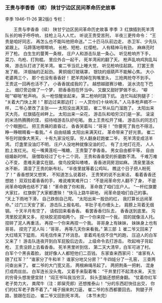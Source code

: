 ### 王贵与李香香（续）  陕甘宁边区民间革命历史故事
李季
1946-11-26
第2版()
专栏：

　　王贵与李香香（续）
    陕甘宁边区民间革命历史故事
    李季
    ３  红旗插到死羊湾
    队长的哨子呼呼响，
    挂枪上马人人忙。
    听说王贵受苦刑，
    半夜三更传命令：
    “王贵是咱好同志，
    再怎么也不能叫他把命送。”
    二十匹马队前边走，
    赤卫军、少先队紧跟上。
    马蹄落地嚓嚓响，
    长枪、短枪、红缨枪。
    人有精神马有劲，
    麻麻亮时开了枪。
    白生生的蔓菁一条根，
    庄户人和游击队是一条心。
    听见枪响齐下手，
    菜刀、鸟枪、打狗棍。
    里应外合一起干，
    死羊湾闹的翻了天。
    枪声乱响鸡狗乱叫唤，
    游击队打进了死羊湾。
    崔二爷当炕上睡大觉，
    听见枪响往起跳。
    打罢王贵发了瘾，
    洋烟抽的正起劲。
    黄铜烟灯玻璃罩，
    银铙的烟葫芦不能解心焦。
    大小老婆两三个，
    那个也没有香香好！
    肥羊肉掉在狗嘴里头，
    三抢两抢夺不到手。
    王贵这一回再也活不了，
    小香香就成我的了。
    越想越甜赛沙糖，
    涎水流在下巴上。
    烟灯旁边做了一个梦，
    把香香抱在怀当中。
    又酸又甜好梦做不长，
    “噼啪”“噼啪”枪声响。
    头一枪惊醒坐起来，
    第二枪响时跳下炕。
    连忙叫起狗腿子：
    “关着大门快上房！”
    那边过来那边打；
    一人赏你们十块响洋。”
    人马多枪声稠不一样，
    二爷心里改了主张——
    太阳没出满天韶，
    崔二爷从后门溜跑了。
    太阳出来天大亮，
    红旗插在岭畔上。
    太阳出来一朵花，
    游击队和咱穷汉们是一家。
    滚滚的米汤热腾腾的馍，
    招待咱游击队好吃喝。
    救上王贵松开了绳，
    游击队的同志们个个眼圈红。
    把王贵痛的直昏过，
    香香哭着叫：“哥哥！
    “你要死了我也不得活，
    睁一睁眼睛看一看我。”
    ４  自由结婚
    太阳出来满天红，
    革命带来了好光景。
    崔二爷在时就像大黑天，
    十有九家没吃穿。
    穷人翻身赶跑崔二爷，
    死羊湾变成活羊湾。
    灯盏里没油灯不明，
    庄户人没地种就像没油的灯。
    有了土地灯花亮，
    人人脸上发红光。
    吃一嘴黄莲吃一嘴糖，
    王贵娶了李香香。
    男女自由都平等，
    自由结婚新时样。
    唐僧取经过了七十二个洞，
    王贵和香香受的折磨数不清。
    千难万难心不变，
    患难夫妻实在甜。
    俊鸟投窝叫喳喳，
    香香进洞房泪如麻。
    清泉里湎水水不断，
    滴湿了王贵的新布衫。
    “半夜里就等着公鸡叫，
    瞧这个日子把人盼死了！”
    香香想哭又想笑，
    不知道怎么说着好。
    王贵笑的说不出来话，
    看着香香还想她！
    双双拉着香香的手，
    难说难笑难开口：
    “不是闹革命穷人翻不了身，
    不是闹革命咱俩也结不了婚！
    “革命救了你和我，
    革命救了咱们庄户人。
    “一杆红旗要大家扛，
    红旗倒了大家都遭殃！
    “快马上路牛耕地，
    闹革命是咱们自己的事。
    “天上下雨地下滑，
    自己跌倒自己爬。
    “太阳出来一股劲的红，
    我打算长远闹革命。”
    过门三天安了家，
    游击队上报名啦。
    羊肚子毛巾缠头上，
    肩膀上背着无烟钢。
    十天半月有空了，
    请假回来看香香。
    看罢香香归队去，
    香香送到底里。
    沟湾里胶泥黄又多，
    挖块胶泥捏咱两个。
    捏一个你来捏一个我，
    捏的就像活人托。
    捏碎了泥人再重活，
    再捏一个你来再捏一个我。
    哥哥身上有妹妹，
    妹妹身上也有哥哥。
    捏完了泥人叫：“哥哥，
    再等几天你来看我。”
    第三部
    １  崔二爷又回来了
    大红晴天下猛雨，
    鸡毛信传来了坏消息。
    拿着鸡毛信不住气的跑，
    压迫人的白军又来了！
    游击队连夜开到白军屁股后边去，
    上级命令去打游击。
    吹起哨子背起枪，
    王贵没顾上去看香香。
    死羊黑里听到信，
    第二天大清早，白军可进了村。
    白军个个黑丧着脸，
    就好像人人都短他们二百钱。
    东家查来西家问：
    “谁家有人随了红军？”
    “谁家分了牛和羊？
    谁家分地又分房？”
    牛四娃分了一孔窑，
    三查两问查出来了。
    崔二爷的大门宽又高，
    两根麻绳吊起了。
    两把荆条一把剌，
    混身打成肉丝丝。
    白军连长没头鬼，
    又着手来裂着嘴：
    “干井里打不起清水来，
    天生的穷骨头想发便宜财！
    “阎王爷叫我当穷汉，
    斜头歪脑还想把身翻。
    “仗着你红军老子势力大，
    粪爬牛（注：即屎壳郎）还想推泰山！
    “分的东西赶快往出交，
    你们的红军老子靠不着了。”
    绳子捆来刺刀逼，
    崔二爷的东西都要回去。
    狗腿子开路，狼跟在后边，
    崔二爷又回到死羊湾。
              （本节未完）

